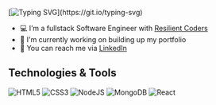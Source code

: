[![Typing SVG](https://readme-typing-svg.demolab.com?font=Fira+Code&duration=6000&pause=5000&color=15F744&width=435&lines=Hello!+My+name+is+Morgan.)](https://git.io/typing-svg)
- :computer: I’m a fullstack Software Engineer with [Resilient Coders](https://resilientcoders.org)
- :ledger: I'm currently working on building up my portfolio
- :briefcase: You can reach me via [LinkedIn](https://linkedin.com/in/morganodowning)

## Technologies & Tools
![HTML5](https://img.shields.io/badge/html5-%23E34F26.svg?style=for-the-badge&logo=html5&logoColor=white)
![CSS3](https://img.shields.io/badge/css3-%231572B6.svg?style=for-the-badge&logo=css3&logoColor=white)
![NodeJS](https://img.shields.io/badge/node.js-6DA55F?style=for-the-badge&logo=node.js&logoColor=white)
![MongoDB](https://img.shields.io/badge/MongoDB-%234ea94b.svg?style=for-the-badge&logo=mongodb&logoColor=white)
![React](https://img.shields.io/badge/react-%2320232a.svg?style=for-the-badge&logo=react&logoColor=%2361DAFB)
